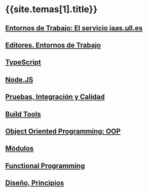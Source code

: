 # {{site.temas[1].title}}

## [Entornos de Trabajo: El servicio iaas.ull.es](iaas)

## [Editores. Entornos de Trabajo](editors)

## [TypeScript](typescript)

## [Node.JS](node)

## [Pruebas, Integración y Calidad](pruebas)

## [Build Tools](build-tools)

## [Object Oriented Programming: OOP](oop)

## [Módulos](modulos)

## [Functional Programming](functional)

## [Diseño, Principios](design)


